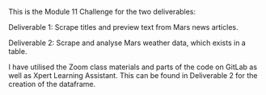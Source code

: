 This is the Module 11 Challenge for the two deliverables:

Deliverable 1: Scrape titles and preview text from Mars news articles.

Deliverable 2: Scrape and analyse Mars weather data, which exists in a table.

I have utilised the Zoom class materials and parts of the code on GitLab as well as Xpert Learning Assistant. This can be found in Deliverable 2 for the creation of the dataframe.
